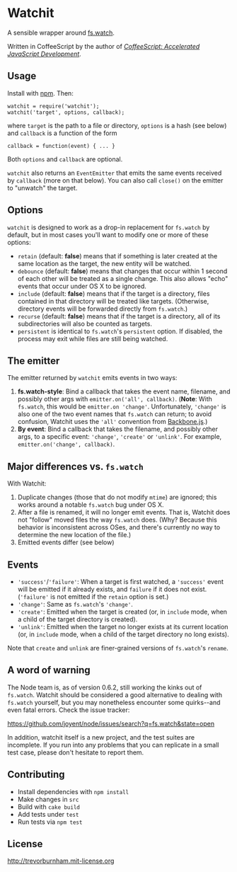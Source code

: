 # Watchit

A sensible wrapper around [fs.watch](http://nodejs.org/docs/latest/api/fs.html#fs.watch).

Written in CoffeeScript by the author of *[CoffeeScript: Accelerated JavaScript Development](http://pragprog.com/book/tbcoffee/coffeescript)*.

## Usage

Install with [npm](http://npmjs.org/). Then:

    watchit = require('watchit');
    watchit('target', options, callback);

where `target` is the path to a file or directory, `options` is a hash (see
below) and `callback` is a function of the form

    callback = function(event) { ... }

Both `options` and `callback` are optional.

`watchit` also returns an `EventEmitter` that emits the same events received
by `callback` (more on that below). You can also call `close()` on the emitter
to "unwatch" the target.

## Options

`watchit` is designed to work as a drop-in replacement for `fs.watch` by
default, but in most cases you'll want to modify one or more of these options:

* `retain` (default: **false**) means that if something is later created at
the same location as the target, the new entity will be watched.
* `debounce` (default: **false**) means that changes that occur within 1
second of each other will be treated as a single change. This also allows
"echo" events that occur under OS X to be ignored.
* `include` (default: **false**) means that if the target is a directory,
files contained in that directory will be treated like targets. (Otherwise,
directory events will be forwarded directly from `fs.watch`.)
* `recurse` (default: **false**) means that if the target is a directory, all
of its subdirectories will also be counted as targets.
* `persistent` is identical to `fs.watch`'s `persistent` option. If
disabled, the process may exit while files are still being watched.

## The emitter

The emitter returned by `watchit` emits events in two ways:

1. **fs.watch-style**: Bind a callback that takes the event name, filename,
and possibly other args with `emitter.on('all', callback)`. (**Note**: With
`fs.watch`, this would be `emitter.on 'change'`. Unfortunately, `'change'` is
also one of the two event names that `fs.watch` can return; to avoid
confusion, Watchit uses the `'all'` convention from
[Backbone.js](http://documentcloud.github.com/backbone/#Events).)
1. **By event**: Bind a callback that takes the filename, and possibly other
args, to a specific event: `'change'`, `'create'` or `'unlink'`. For example,
`emitter.on('change', callback)`.

## Major differences vs. `fs.watch`

With Watchit:

1. Duplicate changes (those that do not modify `mtime`) are ignored; this
works around a notable `fs.watch` bug under OS X.
1. After a file is renamed, it will no longer emit events. That is, Watchit
does not "follow" moved files the way `fs.watch` does. (Why? Because this
behavior is inconsistent across OSes, and there's currently no way to
determine the new location of the file.)
1. Emitted events differ (see below)

## Events

* `'success'`/`'failure'`: When a target is first watched, a `'success'` event will be emitted if it already exists, and `failure` if it does not exist.
(`'failure'` is not emitted if the `retain` option is set.)
* `'change'`: Same as `fs.watch`'s `'change'`.
* `'create'`: Emitted when the target is created (or, in `include` mode, when
a child of the target directory is created).
* `'unlink'`: Emitted when the target no longer exists at its current location
(or, in `include` mode, when a child of the target directory no long exists).

Note that `create` and `unlink` are finer-grained versions of `fs.watch`'s
`rename`.

## A word of warning

The Node team is, as of version 0.6.2, still working the kinks out of
`fs.watch`. Watchit should be considered a good alternative to dealing with
`fs.watch` yourself, but you may nonetheless encounter some quirks--and even
fatal errors. Check the issue tracker:

https://github.com/joyent/node/issues/search?q=fs.watch&state=open

In addition, watchit itself is a new project, and the test suites are
incomplete. If you run into any problems that you can replicate in a small
test case, please don't hesitate to report them.

## Contributing

* Install dependencies with `npm install`
* Make changes in `src`
* Build with `cake build`
* Add tests under `test`
* Run tests via `npm test`

## License

http://trevorburnham.mit-license.org